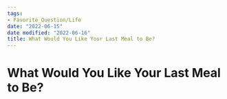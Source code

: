 ```yaml
---
tags:
- Favorite_Question/Life
date: "2022-06-15"
date modified: "2022-06-16"
title: What Would You Like Your Last Meal to Be?
---
```


# What Would You Like Your Last Meal to Be?
